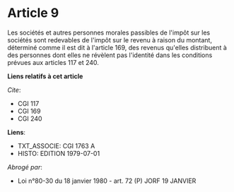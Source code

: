 # Article 9

Les sociétés et autres personnes morales passibles de l'impôt sur les sociétés sont redevables de l'impôt sur le revenu à
raison du montant, déterminé comme il est dit à l'article 169, des revenus qu'elles distribuent à des personnes dont elles ne
révèlent pas l'identité dans les conditions prévues aux articles 117 et 240.

**Liens relatifs à cet article**

_Cite_:

  - CGI 117
  - CGI 169
  - CGI 240

**Liens**:

  - TXT_ASSOCIE: CGI 1763 A
  - HISTO: EDITION 1979-07-01

_Abrogé par_:

  - Loi n°80-30 du 18 janvier 1980 - art. 72 (P) JORF 19 JANVIER
